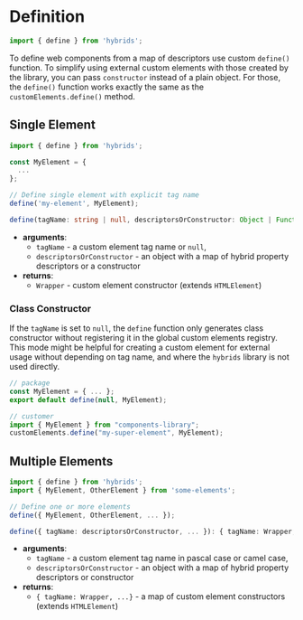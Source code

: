 # Definition

```javascript
import { define } from 'hybrids';
```

To define web components from a map of descriptors use custom `define()` function. To simplify using external custom elements with those created by the library, you can pass `constructor` instead of a plain object. For those, the `define()` function works exactly the same as the `customElements.define()` method.

## Single Element

```javascript
import { define } from 'hybrids';

const MyElement = {
  ...
};

// Define single element with explicit tag name
define('my-element', MyElement);
```

```typescript
define(tagName: string | null, descriptorsOrConstructor: Object | Function): Wrapper
```

* **arguments**:
  * `tagName` - a custom element tag name or `null`,
  * `descriptorsOrConstructor` - an object with a map of hybrid property descriptors or a constructor
* **returns**:
  * `Wrapper` - custom element constructor (extends `HTMLElement`)

### Class Constructor

If the `tagName` is set to `null`, the `define` function only generates class constructor without registering it in the global custom elements registry. This mode might be helpful for creating a custom element for external usage without depending on tag name, and where the `hybrids` library is not used directly.

```javascript
// package
const MyElement = { ... };
export default define(null, MyElement);

// customer
import { MyElement } from "components-library";
customElements.define("my-super-element", MyElement);
```

## Multiple Elements

```javascript
import { define } from 'hybrids';
import { MyElement, OtherElement } from 'some-elements';

// Define one or more elements
define({ MyElement, OtherElement, ... });
```

```typescript
define({ tagName: descriptorsOrConstructor, ... }): { tagName: Wrapper, ... }
```

* **arguments**:
  * `tagName` - a custom element tag name in pascal case or camel case,
  * `descriptorsOrConstructor` - an object with a map of hybrid property descriptors or constructor
* **returns**: 
  * `{ tagName: Wrapper, ...}` - a map of custom element constructors (extends `HTMLElement`)